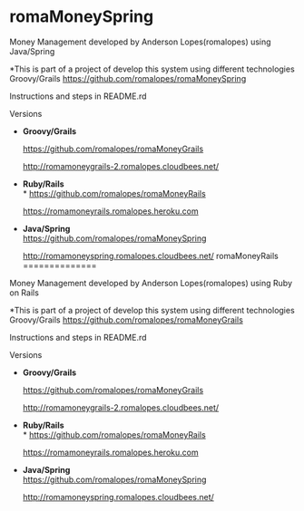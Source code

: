 romaMoneySpring
==============

Money Management developed by Anderson Lopes(romalopes) using Java/Spring

*This is part of a project of develop this system using different technologies
  Groovy/Grails
    https://github.com/romalopes/romaMoneySpring

Instructions and steps in
  README.rd


Versions
* <b>Groovy/Grails</b><br>

    https://github.com/romalopes/romaMoneyGrails
    
    http://romamoneygrails-2.romalopes.cloudbees.net/

* <b>Ruby/Rails</b><br>* 
    https://github.com/romalopes/romaMoneyRails <br>

    https://romamoneyrails.romalopes.heroku.com
    
* <b>Java/Spring</b><br>
    https://github.com/romalopes/romaMoneySpring <br>

    http://romamoneyspring.romalopes.cloudbees.net/
romaMoneyRails
==============

Money Management developed by Anderson Lopes(romalopes) using Ruby on Rails

*This is part of a project of develop this system using different technologies
  Groovy/Grails
    https://github.com/romalopes/romaMoneyGrails

Instructions and steps in
  README.rd


Versions
* <b>Groovy/Grails</b><br>

    https://github.com/romalopes/romaMoneyGrails
    
    http://romamoneygrails-2.romalopes.cloudbees.net/

* <b>Ruby/Rails</b><br>* 
    https://github.com/romalopes/romaMoneyRails <br>

    https://romamoneyrails.romalopes.heroku.com
    
* <b>Java/Spring</b><br>
    https://github.com/romalopes/romaMoneySpring <br>

    http://romamoneyspring.romalopes.cloudbees.net/
